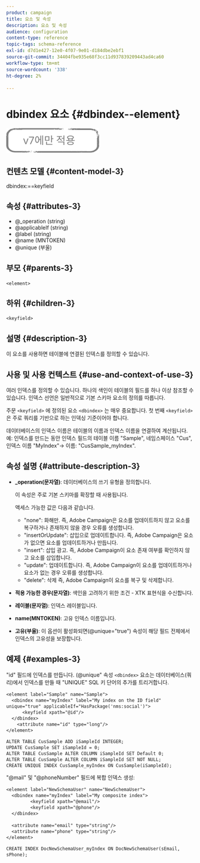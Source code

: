 ```yaml
---
product: campaign
title: 요소 및 속성
description: 요소 및 속성
audience: configuration
content-type: reference
topic-tags: schema-reference
exl-id: d7d1e427-12e0-4f07-9e01-d184dbe2ebf1
source-git-commit: 34404fbe935e68f3cc11d937839209443ad4ca60
workflow-type: tm+mt
source-wordcount: '338'
ht-degree: 2%

---
```


# dbindex 요소 {#dbindex--element}

![](../../../assets/v7-only.svg)

## 컨텐츠 모델 {#content-model-3}

dbindex:==keyfield

## 속성 {#attributes-3}

* @_operation (string)
* @applicableIf (string)
* @label (string)
* @name (MNTOKEN)
* @unique (부울)

## 부모 {#parents-3}

`<element>`

## 하위 {#children-3}

`<keyfield>`

## 설명 {#description-3}

이 요소를 사용하면 테이블에 연결된 인덱스를 정의할 수 있습니다.

## 사용 및 사용 컨텍스트 {#use-and-context-of-use-3}

여러 인덱스를 정의할 수 있습니다. 하나의 색인이 테이블의 필드를 하나 이상 참조할 수 있습니다. 인덱스 선언은 일반적으로 기본 스키마 요소의 정의를 따릅니다.

주문 `<keyfield>` 에 정의된 요소 `<dbindex>` 는 매우 중요합니다. 첫 번째 `<keyfield>` 은 주로 쿼리를 기반으로 하는 인덱싱 기준이어야 합니다.

데이터베이스의 인덱스 이름은 테이블의 이름과 인덱스 이름을 연결하여 계산됩니다. 예: 인덱스를 만드는 동안 인덱스 필드의 테이블 이름 &quot;Sample&quot;, 네임스페이스 &quot;Cus&quot;, 인덱스 이름 &quot;MyIndex&quot;-> 이름: &quot;CusSample_myIndex&quot;.

## 속성 설명 {#attribute-description-3}

* **_operation(문자열)**: 데이터베이스의 쓰기 유형을 정의합니다.

   이 속성은 주로 기본 스키마를 확장할 때 사용됩니다.

   액세스 가능한 값은 다음과 같습니다.

   * &quot;none&quot;: 화해만. 즉, Adobe Campaign은 요소를 업데이트하지 않고 요소를 복구하거나 존재하지 않을 경우 오류를 생성합니다.
   * &quot;insertOrUpdate&quot;: 삽입으로 업데이트합니다. 즉, Adobe Campaign은 요소가 없으면 요소를 업데이트하거나 만듭니다.
   * &quot;insert&quot;: 삽입 광고. 즉, Adobe Campaign이 요소 존재 여부를 확인하지 않고 요소를 삽입합니다.
   * &quot;update&quot;: 업데이트합니다. 즉, Adobe Campaign이 요소를 업데이트하거나 요소가 없는 경우 오류를 생성합니다.
   * &quot;delete&quot;: 삭제 즉, Adobe Campaign이 요소를 복구 및 삭제합니다.

* **적용 가능한 경우(문자열)**: 색인을 고려하기 위한 조건 - XTK 표현식을 수신합니다.
* **레이블(문자열)**: 인덱스 레이블입니다.
* **name(MNTOKEN)**: 고유 인덱스 이름입니다.
* **고유(부울)**: 이 옵션이 활성화되면(@unique=&quot;true&quot;) 속성이 해당 필드 전체에서 인덱스의 고유성을 보장합니다.

## 예제 {#examples-3}

&quot;id&quot; 필드에 인덱스를 만듭니다. (@unique&quot; 속성 `<dbindex>` 요소는 데이터베이스(쿼리)에서 인덱스를 만들 때 &quot;UNIQUE&quot; SQL 키 단어의 추가를 트리거합니다.

```
<element label="Sample" name="Sample">
  <dbindex name="myIndex" label="My index on the ID field" unique="true" applicableIf="HasPackage('nms:social')">
      <keyfield xpath="@id"/>
  </dbindex>
    <attribute name="id" type="long"/>
</element>          
```

```
ALTER TABLE CusSample ADD iSampleId INTEGER;
UPDATE CusSample SET iSampleId = 0;
ALTER TABLE CusSample ALTER COLUMN iSampleId SET Default 0;
ALTER TABLE CusSample ALTER COLUMN iSampleId SET NOT NULL; 
CREATE UNIQUE INDEX CusSample_myIndex ON CusSample(iSampleId);
```

&quot;@mail&quot; 및 &quot;@phoneNumber&quot; 필드에 복합 인덱스 생성:

```
<element label="NewSchemaUser" name="NewSchemaUser">
  <dbindex name="myIndex" label="My composite index">
         <keyfield xpath="@email"/>
         <keyfield xpath="@phone"/>
  </dbindex>
  
  <attribute name="email" type="string"/>
  <attribute name="phone" type="string"/>
</element>      
```

```
CREATE INDEX DocNewSchemaUser_myIndex ON DocNewSchemaUser(sEmail, sPhone);
```
